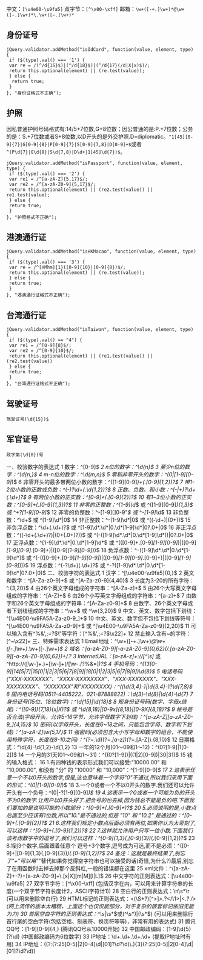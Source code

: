 中文：`[\u4e00-\u9fa5]`
双字节：`[^\x00-\xff]`
邮箱：`\w+([-+.]\w+)*@\w+([-.]\w+)*\.\w+([-.]\w+)*`

## 身份证号

```
jQuery.validator.addMethod("isIdCard", function(value, element, type) {
 if ($(type).val() === '1') {
 var re = /(^/d{15}$)|(^/d{18}$)|(^/d{17}(/d|X|x)$)/;
 return this.optional(element) || (re.test(value));
 } else {
  return true;
 }
}, "身份证格式不正确");
```

## 护照

因私普通护照号码格式有:14/5+7位数,G+8位数；因公普通的是:P.+7位数；公务的是：S.+7位数或者S+8位数,以D开头的是外交护照.D=diplomatic。`^1[45][0-9]{7}|G[0-9]{8}|P[0-9]{7}|S[0-9]{7,8}|D[0-9]+$`或者`^(P\d{7}|G\d{8}|S\d{7,8}|D\d+|1[45]\d{7})$`。

```
jQuery.validator.addMethod("isPassport", function(value, element, type) {
 if ($(type).val() === '2') {
 var re1 = /^[a-zA-Z]{5,17}$/;
 var re2 = /^[a-zA-Z0-9]{5,17}$/;
 return this.optional(element) || (re2.test(value)) || re1.test(value);
 } else {
 return true;
 }
}, "护照格式不正确");
```

## 港澳通行证

```
jQuery.validator.addMethod("isHKMacao", function(value, element, type) {
 if ($(type).val() === '3') {
 var re = /^[HMhm]{1}([0-9]{10}|[0-9]{8})$/;
 return this.optional(element) || (re.test(value));
 } else {
 return true;
 }
}, "港澳通行证格式不正确");
```

## 台湾通行证

```
jQuery.validator.addMethod("isTaiwan", function(value, element, type) {
 if ($(type).val() == "4") {
 var re1 = /^[0-9]{8}$/;
 var re2 = /^[0-9]{10}$/;
 return this.optional(element) || (re1.test(value)) || (re2.test(value))
 } else {
 return true;
 }
}, "台湾通行证格式不正确");
```

## 驾驶证号

`驾驶证号(\d{15})$`

## 军官证号

`政字第(\d{8})号`

一、校验数字的表达式
1 数字：^[0-9]*$
2 n位的数字：^\d{n}$
3 至少n位的数字：^\d{n,}$
4 m-n位的数字：^\d{m,n}$
5 零和非零开头的数字：^(0|[1-9][0-9]*)$
6 非零开头的最多带两位小数的数字：^([1-9][0-9]*)+(.[0-9]{1,2})?$
7 带1-2位小数的正数或负数：^(\-)?\d+(\.\d{1,2})?$
8 正数、负数、和小数：^(\-|\+)?\d+(\.\d+)?$
9 有两位小数的正实数：^[0-9]+(.[0-9]{2})?$
10 有1~3位小数的正实数：^[0-9]+(.[0-9]{1,3})?$
11 非零的正整数：^[1-9]\d*$ 或 ^([1-9][0-9]*){1,3}$ 或 ^\+?[1-9][0-9]*$
12 非零的负整数：^\-[1-9][]0-9"*$ 或 ^-[1-9]\d*$
13 非负整数：^\d+$ 或 ^[1-9]\d*|0$
14 非正整数：^-[1-9]\d*|0$ 或 ^((-\d+)|(0+))$
15 非负浮点数：^\d+(\.\d+)?$ 或 ^[1-9]\d*\.\d*|0\.\d*[1-9]\d*|0?\.0+|0$
16 非正浮点数：^((-\d+(\.\d+)?)|(0+(\.0+)?))$ 或 ^(-([1-9]\d*\.\d*|0\.\d*[1-9]\d*))|0?\.0+|0$
17 正浮点数：^[1-9]\d*\.\d*|0\.\d*[1-9]\d*$ 或 ^(([0-9]+\.[0-9]*[1-9][0-9]*)|([0-9]*[1-9][0-9]*\.[0-9]+)|([0-9]*[1-9][0-9]*))$
18 负浮点数：^-([1-9]\d*\.\d*|0\.\d*[1-9]\d*)$ 或 ^(-(([0-9]+\.[0-9]*[1-9][0-9]*)|([0-9]*[1-9][0-9]*\.[0-9]+)|([0-9]*[1-9][0-9]*)))$
19 浮点数：^(-?\d+)(\.\d+)?$ 或 ^-?([1-9]\d*\.\d*|0\.\d*[1-9]\d*|0?\.0+|0)$
二、校验字符的表达式
1 汉字：^[\u4e00-\u9fa5]{0,}$
2 英文和数字：^[A-Za-z0-9]+$ 或 ^[A-Za-z0-9]{4,40}$
3 长度为3-20的所有字符：^.{3,20}$
4 由26个英文字母组成的字符串：^[A-Za-z]+$
5 由26个大写英文字母组成的字符串：^[A-Z]+$
6 由26个小写英文字母组成的字符串：^[a-z]+$
7 由数字和26个英文字母组成的字符串：^[A-Za-z0-9]+$
8 由数字、26个英文字母或者下划线组成的字符串：^\w+$ 或 ^\w{3,20}$
9 中文、英文、数字包括下划线：^[\u4E00-\u9FA5A-Za-z0-9_]+$
10 中文、英文、数字但不包括下划线等符号：^[\u4E00-\u9FA5A-Za-z0-9]+$ 或 ^[\u4E00-\u9FA5A-Za-z0-9]{2,20}$
11 可以输入含有^%&',;=?$\"等字符：[^%&',;=?$\x22]+
12 禁止输入含有~的字符：[^~\x22]+
三、特殊需求表达式
1 Email地址：^\w+([-+.]\w+)*@\w+([-.]\w+)*\.\w+([-.]\w+)*$
2 域名：[a-zA-Z0-9][-a-zA-Z0-9]{0,62}(/.[a-zA-Z0-9][-a-zA-Z0-9]{0,62})+/.?
3 InternetURL：[a-zA-z]+://[^\s]* 或 ^http://([\w-]+\.)+[\w-]+(/[\w-./?%&=]*)?$
4 手机号码：^(13[0-9]|14[5|7]|15[0|1|2|3|5|6|7|8|9]|18[0|1|2|3|5|6|7|8|9])\d{8}$
5 电话号码("XXX-XXXXXXX"、"XXXX-XXXXXXXX"、"XXX-XXXXXXX"、"XXX-XXXXXXXX"、"XXXXXXX"和"XXXXXXXX)：^(\(\d{3,4}-)|\d{3.4}-)?\d{7,8}$
6 国内电话号码(0511-4405222、021-87888822)：\d{3}-\d{8}|\d{4}-\d{7}
7 身份证号(15位、18位数字)：^\d{15}|\d{18}$
8 短身份证号码(数字、字母x结尾)：^([0-9]){7,18}(x|X)?$ 或 ^\d{8,18}|[0-9x]{8,18}|[0-9X]{8,18}?$
9 帐号是否合法(字母开头，允许5-16字节，允许字母数字下划线)：^[a-zA-Z][a-zA-Z0-9_]{4,15}$
10 密码(以字母开头，长度在6~18之间，只能包含字母、数字和下划线)：^[a-zA-Z]\w{5,17}$
11 强密码(必须包含大小写字母和数字的组合，不能使用特殊字符，长度在8-10之间)：^(?=.*\d)(?=.*[a-z])(?=.*[A-Z]).{8,10}$
12 日期格式：^\d{4}-\d{1,2}-\d{1,2}
13 一年的12个月(01～09和1～12)：^(0?[1-9]|1[0-2])$
14 一个月的31天(01～09和1～31)：^((0?[1-9])|((1|2)[0-9])|30|31)$
15 钱的输入格式：
16 1.有四种钱的表示形式我们可以接受:"10000.00" 和 "10,000.00", 和没有 "分" 的 "10000" 和 "10,000"：^[1-9][0-9]*$
17 2.这表示任意一个不以0开头的数字,但是,这也意味着一个字符"0"不通过,所以我们采用下面的形式：^(0|[1-9][0-9]*)$
18 3.一个0或者一个不以0开头的数字.我们还可以允许开头有一个负号：^(0|-?[1-9][0-9]*)$
19 4.这表示一个0或者一个可能为负的开头不为0的数字.让用户以0开头好了.把负号的也去掉,因为钱总不能是负的吧.下面我们要加的是说明可能的小数部分：^[0-9]+(.[0-9]+)?$
20 5.必须说明的是,小数点后面至少应该有1位数,所以"10."是不通过的,但是 "10" 和 "10.2" 是通过的：^[0-9]+(.[0-9]{2})?$
21 6.这样我们规定小数点后面必须有两位,如果你认为太苛刻了,可以这样：^[0-9]+(.[0-9]{1,2})?$
22 7.这样就允许用户只写一位小数.下面我们该考虑数字中的逗号了,我们可以这样：^[0-9]{1,3}(,[0-9]{3})*(.[0-9]{1,2})?$
23 8.1到3个数字,后面跟着任意个 逗号+3个数字,逗号成为可选,而不是必须：^([0-9]+|[0-9]{1,3}(,[0-9]{3})*)(.[0-9]{1,2})?$
24 备注：这就是最终结果了,别忘了"+"可以用"*"替代如果你觉得空字符串也可以接受的话(奇怪,为什么?)最后,别忘了在用函数时去掉去掉那个反斜杠,一般的错误都在这里
25 xml文件：^([a-zA-Z]+-?)+[a-zA-Z0-9]+\\.[x|X][m|M][l|L]$
26 中文字符的正则表达式：[\u4e00-\u9fa5]
27 双字节字符：[^\x00-\xff] (包括汉字在内，可以用来计算字符串的长度(一个双字节字符长度计2，ASCII字符计1))
28 空白行的正则表达式：\n\s*\r (可以用来删除空白行)
29 HTML标记的正则表达式：<(\S*?)[^>]*>.*?</\1>|<.*? /> (网上流传的版本太糟糕，上面这个也仅仅能部分，对于复杂的嵌套标记依旧无能为力)
30 首尾空白字符的正则表达式：^\s*|\s*$或(^\s*)|(\s*$) (可以用来删除行首行尾的空白字符(包括空格、制表符、换页符等等)，非常有用的表达式)
31 腾讯QQ号：[1-9][0-9]{4,} (腾讯QQ号从10000开始)
32 中国邮政编码：[1-9]\d{5}(?!\d) (中国邮政编码为6位数字)
33 IP地址：\d+\.\d+\.\d+\.\d+ (提取IP地址时有用)
34 IP地址：((?:(?:25[0-5]|2[0-4]\\d|[01]?\\d?\\d)\\.){3}(?:25[0-5]|2[0-4]\\d|[01]?\\d?\\d))
